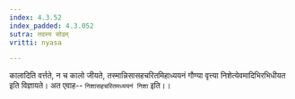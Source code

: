 ```yaml
---
index: 4.3.52
index_padded: 4.3.052
sutra: तदस्य सोढम्
vritti: nyasa

---
```

कालादिति वर्त्तते, न च कालो जीयते, तस्मान्निसासहचरितमिहाध्ययनं गौण्या वृत्त्या निशेत्येवमादिभिरभिधीयत इति विज्ञायते। अत एवाह-- `निशासहचरितमध्ययनं निशा` इति।।